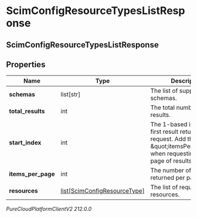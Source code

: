 # ScimConfigResourceTypesListResponse

## ScimConfigResourceTypesListResponse

## Properties

|Name | Type | Description | Notes|
|------------ | ------------- | ------------- | -------------|
| **schemas** | list[str] | The list of supported schemas. | [optional] |
| **total_results** | int | The total number of results. | [optional] |
| **start_index** | int | The 1-based index of the first result returned by this request. Add this to \&quot;itemsPerPage\&quot; when requesting the next page of results. | [optional] |
| **items_per_page** | int | The number of resources returned per page. | [optional] |
| **resources** | [list[ScimConfigResourceType]](ScimConfigResourceType) | The list of requested resources. | [optional] |



_PureCloudPlatformClientV2 212.0.0_

